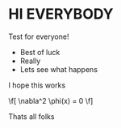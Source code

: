 HI EVERYBODY
============

Test for everyone!

* Best of luck
* Really
* Lets see what happens

I hope this works

\f[ \nabla^2 \phi(x) = 0 \f]

Thats all folks
